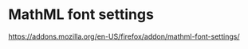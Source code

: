 MathML font settings
====================

https://addons.mozilla.org/en-US/firefox/addon/mathml-font-settings/
